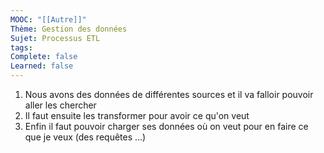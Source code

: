 ```yaml
---
MOOC: "[[Autre]]"
Thème: Gestion des données
Sujet: Processus ETL
tags: 
Complete: false
Learned: false
---
```

1. Nous avons des données de différentes sources et il va falloir pouvoir aller les chercher
2. Il faut ensuite les transformer pour avoir ce qu'on veut
3. Enfin il faut pouvoir charger ses données où on veut pour en faire ce que je veux (des requêtes ...)